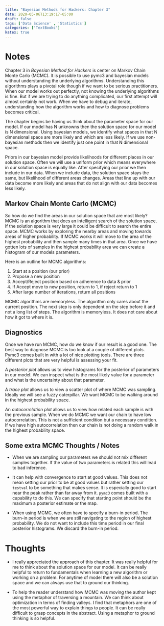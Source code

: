 ```yaml
---
title: "Bayesian Methods for Hackers: Chapter 3"
date: 2020-05-06T13:19:17-05:00
draft: false
tags: ['Data Science' , 'Statistics']
categories: ['TextBooks']
katex: true
---
```


# Notes

Chapter 3 in *Bayesian Method for Hackers* is center on Markov Chain Monte Carlo (MCMC). It is possible to use pymc3 and bayesian models without understanding the underlying algorithms. Understanding this algorithms plays a pivotal role though if we want to be serious practitioners. When our model works out perfectly, not knowing  the underlying algorithms is fine. But if we are trying to do anything complicated, our first attempt will almost certainly not work. When we have to debug and iterate, understanding how the algorithm works and how to diagnose problems becomes critical.

The chapter begins be having us think about the parameter space for our model. If our model has N unknowns then the solution space for our model is N dimensional. Using bayesian models, we identify what spaces in that N dimensional space are more likely and which are less likely. If we use non-bayesian methods then we identify just one point in that N dimensional space.

Priors in our bayesian model provide likelihoods for different places in our solution space. Often we will use a uniform prior which means everywhere in our solution space is equally like. After specifying our prior we then include in our data. When we include data, the solution space stays the same, but likelihood of different areas changes. Areas that line up with our data become more likely and areas that do not align with our data becomes less likely.

## Markov Chain Monte Carlo (MCMC)

So how do we find the areas in our solution space that are most likely? MCMC is an algorithm that does an intelligent search of the solution space. If the solution space is very large it could be difficult to search the entire space. MCMC works by exploring the nearby areas and moving towards areas of higher probability. If MCMC works it will move to the area of the highest probability and then sample many times in that area. Once we have gotten lots of samples in the highest probability area we can create a histogram of our models parameters.

Here is an outline for MCMC algorithms:
1. Start at a position (our prior)
2. Propose a new position
3. Accept/Reject position based on adherence to data & prior
4. If Accept move to new position, return to 1, if reject return to 1
5. After large number of iterations, return all positions

MCMC algorithms are memoryless. The algorithm only cares about the current position. The next step is only dependent on the step before it and not a long list of steps.  The algorithm is memoryless. It does not care about how it got to where it is.


## Diagnostics

Once we have run MCMC, how do we know if our result is a good one. The best way to diagnose MCMC is too look at a couple of different plots. Pymc3 comes built in with a lot of nice plotting tools. There are three different plots that are very helpful is assessing your fit.

A *posterior plot* allows us to view histograms for the posterior  of parameters in our model. We can inspect what is the most likely value for a parameter and what is the uncertainty about that parameter.

A *trace plot* allows us to view a scatter plot of where MCMC was sampling. Ideally we will see a fuzzy caterpillar. We want MCMC to be walking around in the highest probability space.

An *autocorrelation plot* allows us to view how related each sample is with the previous sample. When we do MCMC we want our chain to have low autocorrelation. This is not a sufficient condition but a necessary condition. If we have high autocorrelation then our chain is not doing a random walk in the highest probability space.

## Some extra MCMC Thoughts / Notes


- When we are sampling our parameters we should not mix different samples together. If the value of two parameters is related this will lead to bad inference.

- It can help with convergence to start at good values. This does not mean setting our prior to be at good values but rather setting our `testval` to be something that makes sense. It is especially good to start near the peak rather than far away from it. `pymc3` comes built with a capability to do this. We can specify that starting point should be the maximum a posterior estimate or the map.

-  When using MCMC, we often have to specify a burn-in period. The burn-in period is when we are still navigating to the region of highest probability. We do not want to include this time period in our final posterior histograms. We discard the burn-in period.

# Thoughts

- I really appreciated the approach of this chapter. It was really helpful for me to think about the solution space for our model. It can be really helpful to return to fundamentals when learning a new algorithm or working on a problem. For anytime of model there will also be a solution space and we can always use that to ground our thinking.

- To help the reader understand how MCMC was moving the author kept using the metaphor of traversing a mountain. We can think about optimization in terms of finding valleys. I find that metaphors are one of the most powerful way to explain things to people. It can be really difficult to grasp concepts in the abstract. Using a metaphor to ground thinking is so helpful.


